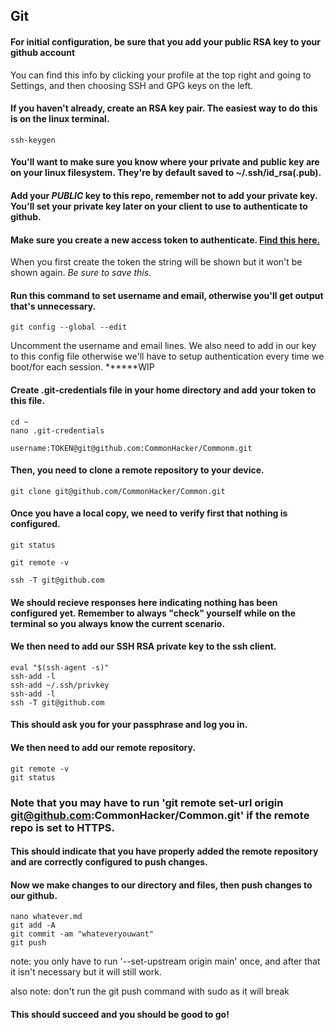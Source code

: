 ## Git

#### For initial configuration, be sure that you add your public RSA key to your github account

You can find this info by clicking your profile at the top right and going to Settings, and then choosing SSH and GPG keys on the left.

#### If you haven't already, create an RSA key pair. The easiest way to do this is on the linux terminal.

```
ssh-keygen
```

#### You'll want to make sure you know where your private and public key are on your linux filesystem. They're by default saved to ~/.ssh/id_rsa(.pub). 

#### Add your _PUBLIC_ key to this repo, remember not to add your private key. You'll set your private key later on your client to use to authenticate to github.

#### Make sure you create a new access token to authenticate. [Find this here.](https://github.com/settings/tokens)

When you first create the token the string will be shown but it won't be shown again. *Be sure to save this.*

#### Run this command to set username and email, otherwise you'll get output that's unnecessary.

```
git config --global --edit
```
Uncomment the username and email lines.
We also need to add in our key to this config file otherwise we'll have to setup authentication every time we boot/for each session.
******WIP

#### Create .git-credentials file in your home directory and add your token to this file.

```
cd ~
nano .git-credentials

username:TOKEN@git@github.com:CommonHacker/Commonm.git
```

#### Then, you need to clone a remote repository to your device.

```
git clone git@github.com/CommonHacker/Common.git
```

#### Once you have a local copy, we need to verify first that nothing is configured.

```
git status

git remote -v

ssh -T git@github.com
```

#### We should recieve responses here indicating nothing has been configured yet. Remember to always "check" yourself while on the terminal so you always know the current scenario.

#### We then need to add our SSH RSA private key to the ssh client.

```
eval "$(ssh-agent -s)"
ssh-add -l
ssh-add ~/.ssh/privkey
ssh-add -l
ssh -T git@github.com
```
#### This should ask you for your passphrase and log you in.

#### We then need to add our remote repository.

```
git remote -v
git status
```
### Note that you may have to run 'git remote set-url origin git@github.com:CommonHacker/Common.git' if the remote repo is set to HTTPS.

#### This should indicate that you have properly added the remote repository and are correctly configured to push changes.

#### Now we make changes to our directory and files, then push changes to our github.

```
nano whatever.md
git add -A
git commit -am "whateveryouwant"
git push
```
note: you only have to run '--set-upstream origin main' once, and after that it isn't necessary but it will still work.

also note: don't run the git push command with sudo as it will break

#### This should succeed and you should be good to go!
